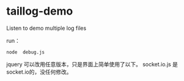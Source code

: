# taillog-demo
Listen to demo multiple log files

run：
```(javascript)
node  debug.js
```
jquery 可以改用任意版本，只是界面上简单使用了以下。
socket.io.js  是socket.io的，没任何修改。
